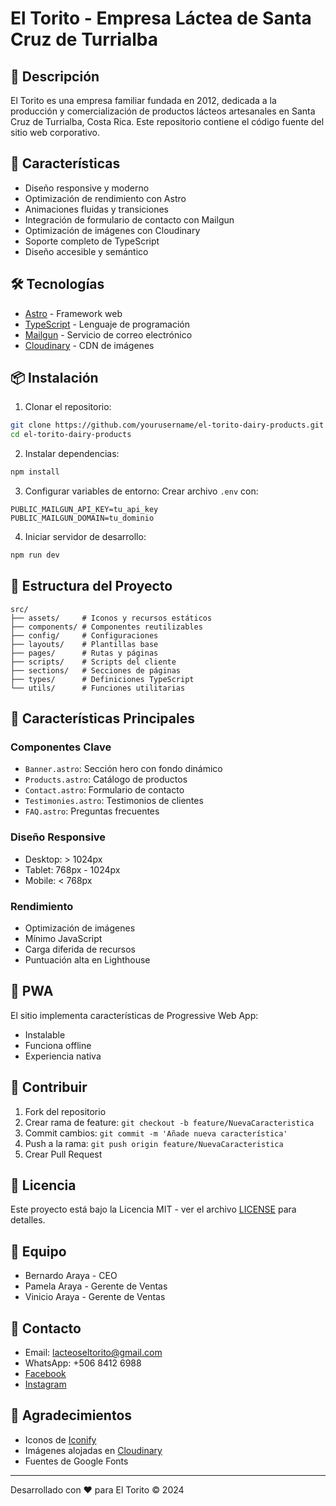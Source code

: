 # El Torito - Empresa Láctea de Santa Cruz de Turrialba

## 🥛 Descripción

El Torito es una empresa familiar fundada en 2012, dedicada a la producción y comercialización de productos lácteos artesanales en Santa Cruz de Turrialba, Costa Rica. Este repositorio contiene el código fuente del sitio web corporativo.

## 🚀 Características

- Diseño responsive y moderno
- Optimización de rendimiento con Astro
- Animaciones fluidas y transiciones
- Integración de formulario de contacto con Mailgun
- Optimización de imágenes con Cloudinary
- Soporte completo de TypeScript
- Diseño accesible y semántico

## 🛠️ Tecnologías

- [Astro](https://astro.build) - Framework web
- [TypeScript](https://www.typescriptlang.org/) - Lenguaje de programación
- [Mailgun](https://www.mailgun.com/) - Servicio de correo electrónico
- [Cloudinary](https://cloudinary.com/) - CDN de imágenes

## 📦 Instalación

1. Clonar el repositorio:
```bash
git clone https://github.com/yourusername/el-torito-dairy-products.git
cd el-torito-dairy-products
```

2. Instalar dependencias:
```bash
npm install
```

3. Configurar variables de entorno:
Crear archivo `.env` con:
```env
PUBLIC_MAILGUN_API_KEY=tu_api_key
PUBLIC_MAILGUN_DOMAIN=tu_dominio
```

4. Iniciar servidor de desarrollo:
```bash
npm run dev
```

## 📁 Estructura del Proyecto

```
src/
├── assets/     # Iconos y recursos estáticos
├── components/ # Componentes reutilizables
├── config/     # Configuraciones
├── layouts/    # Plantillas base
├── pages/      # Rutas y páginas
├── scripts/    # Scripts del cliente
├── sections/   # Secciones de páginas
├── types/      # Definiciones TypeScript
└── utils/      # Funciones utilitarias
```

## 🌟 Características Principales

### Componentes Clave
- `Banner.astro`: Sección hero con fondo dinámico
- `Products.astro`: Catálogo de productos
- `Contact.astro`: Formulario de contacto
- `Testimonies.astro`: Testimonios de clientes
- `FAQ.astro`: Preguntas frecuentes

### Diseño Responsive
- Desktop: > 1024px
- Tablet: 768px - 1024px
- Mobile: < 768px

### Rendimiento
- Optimización de imágenes
- Mínimo JavaScript
- Carga diferida de recursos
- Puntuación alta en Lighthouse

## 📱 PWA

El sitio implementa características de Progressive Web App:
- Instalable
- Funciona offline
- Experiencia nativa

## 🤝 Contribuir

1. Fork del repositorio
2. Crear rama de feature: `git checkout -b feature/NuevaCaracteristica`
3. Commit cambios: `git commit -m 'Añade nueva característica'`
4. Push a la rama: `git push origin feature/NuevaCaracteristica`
5. Crear Pull Request

## 📄 Licencia

Este proyecto está bajo la Licencia MIT - ver el archivo [LICENSE](LICENSE) para detalles.

## 👥 Equipo

- Bernardo Araya - CEO
- Pamela Araya - Gerente de Ventas
- Vinicio Araya - Gerente de Ventas

## 📧 Contacto

- Email: lacteoseltorito@gmail.com
- WhatsApp: +506 8412 6988
- [Facebook](https://www.facebook.com/LacteosElTorito)
- [Instagram](https://www.instagram.com/lacteoseltorito)

## 🙏 Agradecimientos

- Iconos de [Iconify](https://iconify.design/)
- Imágenes alojadas en [Cloudinary](https://cloudinary.com/)
- Fuentes de Google Fonts

---
Desarrollado con ❤️ para El Torito © 2024